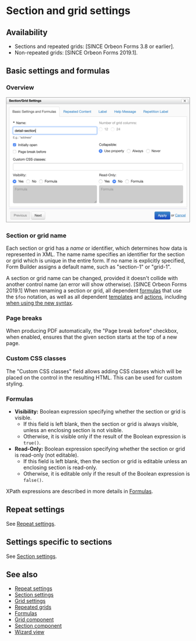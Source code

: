 # Section and grid settings

## Availability

- Sections and repeated grids: [SINCE Orbeon Forms 3.8 or earlier].
- Non-repeated grids: [SINCE Orbeon Forms 2019.1].

## Basic settings and formulas

### Overview

![](images/section-settings.png)

### Section or grid name

Each section or grid has a _name_ or identifier, which determines how data is represented in XML. The name name specifies an identifier for the section or grid which is unique in the entire form. If no name is explicitly specified, Form Builder assigns a default name, such as "section-1" or "grid-1".

A section or grid name can be changed, provided it doesn't collide with another control name (an error will show otherwise). [SINCE Orbeon Forms 2019.1] When renaming a section or grid, all dependent [formulas](formulas.md) that use the `$foo` notation, as well as all dependent [templates](template-syntax.md) and [actions](actions.md), including [when using the new syntax](actions-syntax.md).

### Page breaks

When producing PDF automatically, the "Page break before" checkbox, when enabled, ensures that the given section starts at the top of a new page. 

### Custom CSS classes

The "Custom CSS classes" field allows adding CSS classes which will be placed on the control in the resulting HTML. This can be used for custom styling.

### Formulas

* **Visibility:** Boolean expression specifying whether the section or grid is visible.
    * If this field is left blank, then the section or grid is always visible, unless an enclosing section is not visible.
    * Otherwise, it is visible only if the result of the Boolean expression is `true()`.
* **Read-Only:** Boolean expression specifying whether the section or grid is read-only (not editable).
    * If this field is left blank, then the section or grid is editable unless an enclosing section is read-only.
    * Otherwise, it is editable only if the result of the Boolean expression is `false()`.

XPath expressions are described in more details in [Formulas](formulas.md).

## Repeat settings

See [Repeat settings](repeat-settings.md).

## Settings specific to sections

See [Section settings](section-settings.md).

## See also

- [Repeat settings](repeat-settings.md)
- [Section settings](section-settings.md)
- [Grid settings](grid-settings.md)
- [Repeated grids](repeated-grids.md)
- [Formulas](formulas.md)
- [Grid component](/form-runner/component/grid.md)
- [Section component](/form-runner/component/section.md)
- [Wizard view](/form-runner/feature/wizard-view.md)
